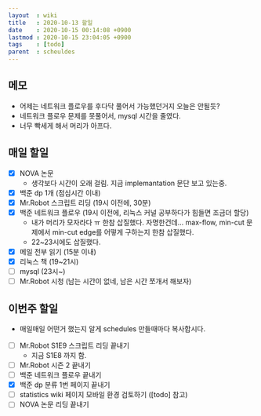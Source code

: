 ```yaml
---
layout  : wiki
title   : 2020-10-13 할일
date    : 2020-10-15 00:14:08 +0900
lastmod : 2020-10-15 23:04:05 +0900
tags    : [todo]
parent  : scheuldes
---
```


## 메모
 * 어제는 네트워크 플로우를 후다닥 풀어서 가능했던거지 오늘은 안될듯?
 * 네트워크 플로우 문제를 못풀어서, mysql 시간을 줄였다.
 * 너무 빡세게 해서 머리가 아프다.

## 매일 할일
 * [X] NOVA 논문
   * 생각보다 시간이 오래 걸림. 지금 implemantation 문단 보고 있는중.
 * [X] 백준 dp 1개 (점심시간 이내)
 * [X] Mr.Robot 스크립트 리딩 (19시 이전에, 30분)
 * [X] 백준 네트워크 플로우 (19시 이전에, 리눅스 커널 공부하다가 힘들면 조금더 할당)
   * 내가 머리가 모자라다 ㅠ 한참 삽질했다. 자명한건데... max-flow, min-cut 문제에서 min-cut edge를 어떻게 구하는지 한참 삽질했다.
   * 22~23시에도 삽질했다.
 * [X] 메일 전부 읽기 (15분 이내)
 * [X] 리눅스 책 (19~21시)
 * [ ] mysql (23시~)
 * [ ] Mr.Robot 시청 (남는 시간이 없네, 남은 시간 쪼개서 해보자)

## 이번주 할일
 * 매일매일 어떤거 했는지 알게 schedules 만들때마다 복사합시다.
 * [ ] Mr.Robot S1E9 스크립트 리딩 끝내기
   * 지금 S1E8 까지 함.
 * [ ] Mr.Robot 시즌 2 끝내기
 * [ ] 백준 네트워크 플로우 끝내기
 * [X] 백준 dp 분류 1번 페이지 끝내기
 * [ ] statistics wiki 페이지 모바일 환경 검토하기 ([todo] 참고)
 * [ ] NOVA 논문 리딩 끝내기
